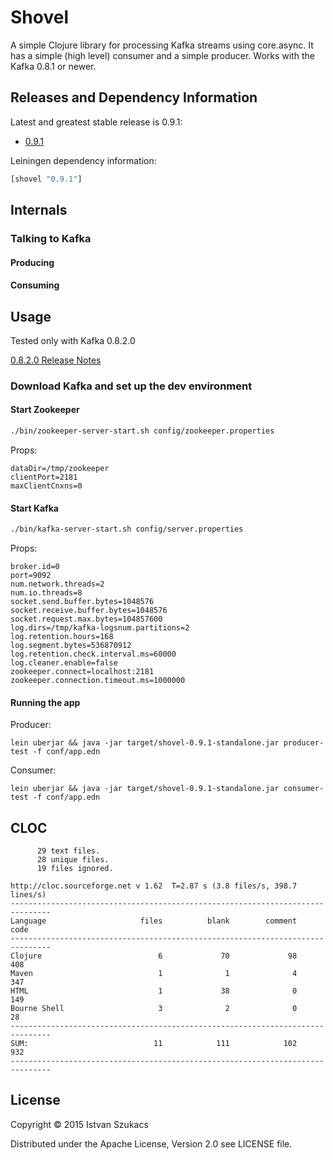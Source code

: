 # Shovel

A simple Clojure library for processing Kafka streams using core.async. It has a simple (high level) consumer
and a simple producer. Works with the Kafka 0.8.1 or newer.

## Releases and Dependency Information

Latest and greatest stable release is 0.9.1:

* [0.9.1](https://github.com/l1x/shovel/tree/0.9.1)

Leiningen dependency information:

```clojure
[shovel "0.9.1"]
```
## Internals

### Talking to Kafka

#### Producing



#### Consuming

## Usage

Tested only with Kafka 0.8.2.0

[0.8.2.0 Release Notes](https://archive.apache.org/dist/kafka/0.8.2.0/RELEASE_NOTES.html)

### Download Kafka and set up the dev environment

#### Start Zookeeper

```bash
./bin/zookeeper-server-start.sh config/zookeeper.properties
```

Props:

```
dataDir=/tmp/zookeeper
clientPort=2181
maxClientCnxns=0
```

#### Start Kafka 

```bash
./bin/kafka-server-start.sh config/server.properties
```

Props:
```
broker.id=0
port=9092
num.network.threads=2 
num.io.threads=8
socket.send.buffer.bytes=1048576
socket.receive.buffer.bytes=1048576
socket.request.max.bytes=104857600
log.dirs=/tmp/kafka-logsnum.partitions=2
log.retention.hours=168
log.segment.bytes=536870912
log.retention.check.interval.ms=60000
log.cleaner.enable=false
zookeeper.connect=localhost:2181
zookeeper.connection.timeout.ms=1000000
```

#### Running the app

Producer:

```
lein uberjar && java -jar target/shovel-0.9.1-standalone.jar producer-test -f conf/app.edn
```

Consumer:

```
lein uberjar && java -jar target/shovel-0.9.1-standalone.jar consumer-test -f conf/app.edn
```
## CLOC

```
      29 text files.
      28 unique files.
      19 files ignored.

http://cloc.sourceforge.net v 1.62  T=2.87 s (3.8 files/s, 398.7 lines/s)
-------------------------------------------------------------------------------
Language                     files          blank        comment           code
-------------------------------------------------------------------------------
Clojure                          6             70             98            408
Maven                            1              1              4            347
HTML                             1             38              0            149
Bourne Shell                     3              2              0             28
-------------------------------------------------------------------------------
SUM:                            11            111            102            932
-------------------------------------------------------------------------------
```

## License

Copyright © 2015 Istvan Szukacs 

Distributed under the Apache License, Version 2.0 see LICENSE file.
